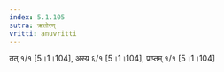 ```yaml
---
index: 5.1.105
sutra: ऋतोरण्
vritti: anuvritti
---
```


तत् १/१  [5।1।104], अस्य  ६/१ [5।1।104],  प्राप्तम्  १/१ [5।1।104]
